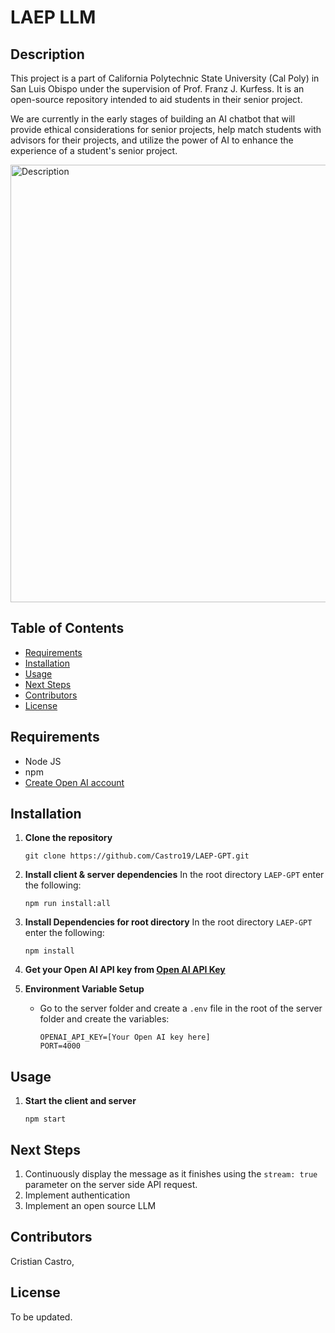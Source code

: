 # LAEP LLM

## Description

This project is a part of California Polytechnic State University (Cal Poly) in San Luis Obispo under the supervision of Prof. Franz J. Kurfess. It is an open-source repository intended to aid students in their senior project.

We are currently in the early stages of building an AI chatbot that will provide ethical considerations for senior projects, help match students with advisors for their projects, and utilize the power of AI to enhance the experience of a student's senior project.

<img src="https://live.staticflickr.com/65535/53625001307_7cc401a26b_b.jpg" width="700" alt="Description">

## Table of Contents

- [Requirements](#requirements)
- [Installation](#installation)
- [Usage](#usage)
- [Next Steps](#nextSteps)
- [Contributors](#contributors)
- [License](#license)

## Requirements

- Node JS
- npm
- [Create Open AI account](https://platform.openai.com/signup/)

## Installation

1. **Clone the repository**

   ```
   git clone https://github.com/Castro19/LAEP-GPT.git
   ```

2. **Install client & server dependencies**
   In the root directory `LAEP-GPT` enter the following:

   ```
   npm run install:all
   ```

3. **Install Dependencies for root directory**
   In the root directory `LAEP-GPT` enter the following:

   ```
   npm install
   ```

4. **Get your Open AI API key from [Open AI API Key](https://platform.openai.com/account/api-keys)**

5. **Environment Variable Setup**

   - Go to the server folder and create a `.env` file in the root of the server folder and create the variables:
     ```
     OPENAI_API_KEY=[Your Open AI key here]
     PORT=4000
     ```

## Usage

1. **Start the client and server**

   ```
   npm start
   ```

## Next Steps

1. Continuously display the message as it finishes using the `stream: true` parameter on the server side API request.
2. Implement authentication
3. Implement an open source LLM

## Contributors

Cristian Castro,

## License

To be updated.
